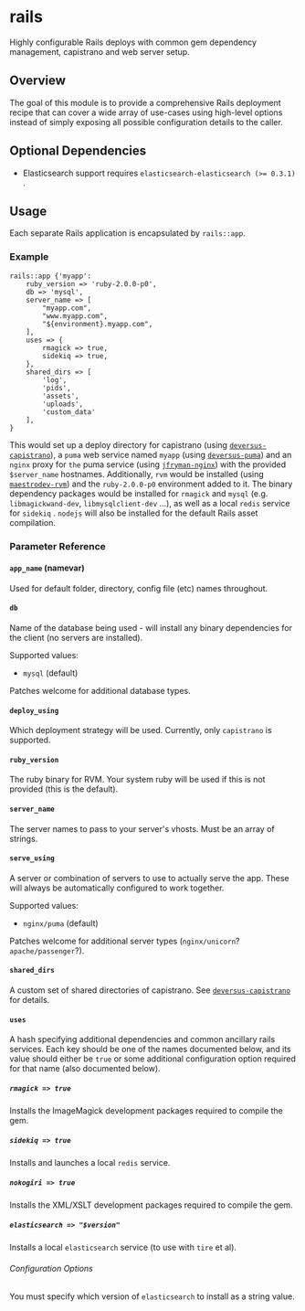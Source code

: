 # rails

Highly configurable Rails deploys with common gem dependency management, capistrano and web server setup.

## Overview

The goal of this module is to provide a comprehensive Rails deployment recipe that can cover a wide array of use-cases using high-level options instead of simply exposing all possible configuration details to the caller.


## Optional Dependencies

- Elasticsearch support requires `elasticsearch-elasticsearch (>= 0.3.1)` .

## Usage

Each separate Rails application is encapsulated by `rails::app`.

### Example

```puppet
rails::app {'myapp':
    ruby_version => 'ruby-2.0.0-p0',
    db => 'mysql',
    server_name => [
        "myapp.com",
        "www.myapp.com",
        "${environment}.myapp.com",
    ],
    uses => {
        rmagick => true,
        sidekiq => true,
    },
    shared_dirs => [
        'log',
        'pids',
        'assets',
        'uploads',
        'custom_data'
    ],
}
```

This would set up a deploy directory for capistrano (using [`deversus-capistrano`](https://forge.puppetlabs.com/deversus/capistrano)), a `puma` web service named `myapp` (using [`deversus-puma`](https://forge.puppetlabs.com/deversus/puma)) and an `nginx` proxy for `the` puma service (using [`jfryman-nginx`](https://forge.puppetlabs.com/jfryman/nginx)) with the provided `$server_name` hostnames. Additionally, `rvm` would be installed (using [`maestrodev-rvm`](https://forge.puppetlabs.com/maestrodev/rvm)) and the `ruby-2.0.0-p0` environment added to it. The binary dependency packages would be installed for `rmagick` and `mysql` (e.g. `libmagickwand-dev`, `libmysqlclient-dev` ...), as well as a local `redis` service for `sidekiq` . `nodejs` will also be installed for the default Rails asset compilation. 

### Parameter Reference

#### `app_name` (namevar)

Used for default folder, directory, config file (etc) names throughout.

#### `db`

Name of the database being used - will install any binary dependencies for the client (no servers are installed).

Supported values:

- `mysql` (default)

Patches welcome for additional database types.

#### `deploy_using`

Which deployment strategy will be used. Currently, only `capistrano` is supported.


#### `ruby_version`

The ruby binary for RVM. Your system ruby will be used if this is not provided (this is the default).

#### `server_name`

The server names to pass to your server's vhosts. Must be an array of strings.

#### `serve_using`

A server or combination of servers to use to actually serve the app. These will always be automatically configured to work together.

Supported values:

- `nginx/puma` (default)

Patches welcome for additional server types (`nginx/unicorn`? `apache/passenger`?).

#### `shared_dirs`

A custom set of shared directories of capistrano. See [`deversus-capistrano`](https://forge.puppetlabs.com/deversus/capistrano) for details.

#### `uses`

A hash specifying additional dependencies and common ancillary rails services. Each key should be one of the names documented below, and its value should either be `true` or some additional configuration option required for that name (also documented below).

##### `rmagick => true`

Installs the ImageMagick development packages required to compile the gem.

##### `sidekiq => true`

Installs and launches a local `redis` service.

##### `nokogiri => true`

Installs the XML/XSLT development packages required to compile the gem.

##### `elasticsearch => "$version"`

Installs a local `elasticsearch` service (to use with `tire` et al).

###### Configuration Options

You must specify which version of `elasticsearch` to install as a string value.
